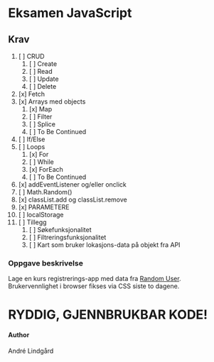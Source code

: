 # Eksamen JavaScript

## Krav

1. [ ] CRUD
   1. [ ] Create
   2. [ ] Read
   3. [ ] Update
   4. [ ] Delete
2. [x] Fetch
3. [x] Arrays med objects
   1. [x] Map
   2. [ ] Filter
   3. [ ] Splice
   4. [ ] To Be Continued
4. [ ] If/Else
5. [ ] Loops
   1. [x] For
   2. [ ] While
   3. [x] ForEach
   4. [ ] To Be Continued
6. [x] addEventListener og/eller onclick
7. [ ] Math.Random()
8. [x] classList.add og classList.remove
9. [x] PARAMETERE
10. [ ] localStorage
11. [ ] Tillegg
    1. [ ] Søkefunksjonalitet
    2. [ ] Filtreringsfunksjonalitet
    3. [ ] Kart som bruker lokasjons-data på objekt fra API

### Oppgave beskrivelse

Lage en kurs registrerings-app med data fra [Random User](https://randomuser.me/api/). Brukervennlighet i browser fikses via CSS siste to dagene.

# RYDDIG, GJENNBRUKBAR KODE!

#### Author

André Lindgård
